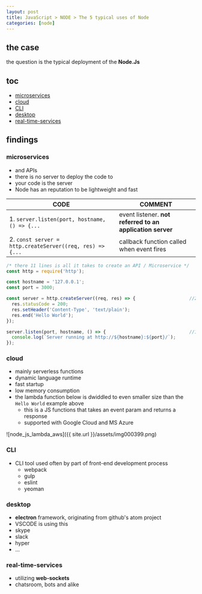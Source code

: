```yaml
---
layout: post
title: JavaScript > NODE > The 5 typical uses of Node
categories: [node]
---
```


## the case	
the question is the typical deployment of the **Node.Js**

## toc
<!-- TOC -->

- [microservices](#microservices)
- [cloud](#cloud)
- [CLI](#cli)
- [desktop](#desktop)
- [real-time-services](#real-time-services)

<!-- /TOC -->

## findings
### microservices 
* and APIs
* there is no server to deploy the code to
* your code is the server  
* Node has an reputation to be lightweight and fast

CODE                                                     | COMMENT
---------------------------------------------------------|----------------------------------------------------------
1. `server.listen(port, hostname, () => {...`            | event listener. **not referred to an application server**
2. `const server = http.createServer((req, res) => {...` | callback function called when event fires

```js
/* there 11 lines is all it takes to create an API / Microservice */
const http = require('http');

const hostname = '127.0.0.1';
const port = 3000;

const server = http.createServer((req, res) => {                    //2. 
  res.statusCode = 200;
  res.setHeader('Content-Type', 'text/plain');
  res.end('Hello World');
});

server.listen(port, hostname, () => {                               //1.
  console.log(`Server running at http://${hostname}:${port}/`);
});
```

### cloud
* mainly serverless functions
* dynamic language runtime
* fast startup
* low memory consumption
* the lambda function below is dwiddled to even smaller size than the `Hello World` example above
    * this is a JS functions that takes an event param and returns a response
    * supported with Google Cloud and MS Azure

![node_js_lambda_aws]({{ site.url }}/assets/img000399.png)
 
### CLI
* CLI tool used often by part of front-end development process
    * webpack
    * gulp
    * eslint
    * yeoman

### desktop
* **electron** framework, originating from github's atom project
* VSCODE is using this
* skype
* slack
* hyper
* ...
  
### real-time-services
* utilizing **web-sockets**
* chatsroom, bots and alike